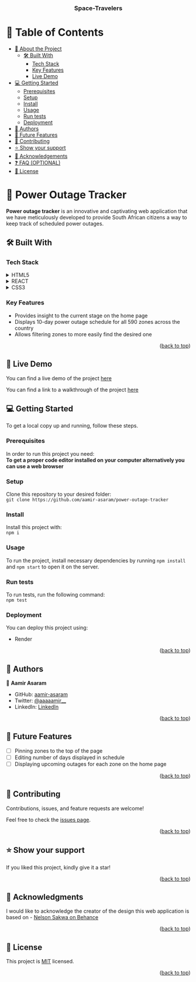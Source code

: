 <a name="readme-top"></a>

<div align="center">
  <h3><b>Space-Travelers</b></h3>
</div>

# 📗 Table of Contents

- [📖 About the Project](#about-project)
  - [🛠 Built With](#built-with)
    - [Tech Stack](#tech-stack)
    - [Key Features](#key-features)
    - [Live Demo](#live-demo)
- [💻 Getting Started](#getting-started)
  - [Prerequisites](#prerequisites)
  - [Setup](#setup)
  - [Install](#install)
  - [Usage](#usage)
  - [Run tests](#run-tests)
  - [Deployment](#deployment)
- [👥 Authors](#authors)
- [🔭 Future Features](#future-features)
- [🤝 Contributing](#contributing)
- [⭐️ Show your support](#support)
- [🙏 Acknowledgements](#acknowledgements)
- [❓ FAQ (OPTIONAL)](#faq)
- [📝 License](#license)

# 📖 Power Outage Tracker<a name="about-project"></a>

**Power outage tracker** is an innovative and captivating web application that we have meticulously developed to provide South African citizens a way to keep track of scheduled power outages.

## 🛠 Built With <a name="built-with"></a>

### Tech Stack <a name="tech-stack"></a>

<details>
  <summary>HTML5</summary>
  <ul>
    <li><a href="https://youtu.be/x4OKqZ2kIx4">Lesson on HTML5</a></li>
  </ul>
</details>

<details>
  <summary>REACT</summary>
  <ul>
    <li><a href="https://reactjs.org/">Lesson on React.js</a></li>
  </ul>
</details>

<details>
<summary>CSS3</summary>
  <ul>
    <li><a href="https://youtu.be/wIzPMotxMCM">Lesson on CSS3</a></li>
  </ul>
</details>

### Key Features <a name="key-features"></a>

- Provides insight to the current stage on the home page
- Displays 10-day power outage schedule for all 590 zones across the country
- Allows filtering zones to more easily find the desired one

<p align="right">(<a href="#readme-top">back to top</a>)</p>

## 🚀 Live Demo <a name="live-demo"></a>
You can find a live demo of the project [here](https://power-outage-tracker-qzsq.onrender.com/)

You can find a link to a walkthrough of the project [here](https://drive.google.com/file/d/10R9Ht9bBOEPiha4FgDrAP5aWyyyLCnUE/view?usp=sharing)


## 💻 Getting Started <a name="getting-started"></a>

To get a local copy up and running, follow these steps.

### Prerequisites

In order to run this project you need: <br>
**To get a proper code editor installed on your computer alternatively you can use a web browser**


### Setup

Clone this repository to your desired folder: <br>
`git clone https://github.com/aamir-asaram/power-outage-tracker`

### Install

Install this project with: <br>
`npm i`

### Usage

To run the project, install necessary dependencies by running `npm install` and `npm start` to open it on the server.
### Run tests

To run tests, run the following command: <br>
`npm test`

### Deployment

You can deploy this project using:
- Render

<p align="right">(<a href="#readme-top">back to top</a>)</p>

## 👥 Authors <a name="authors"></a>
👤 **Aamir Asaram**

- GitHub: [aamir-asaram](https://github.com/aamir-asaram)
- Twitter: [@aaaaamir__](http://twitter.com/aaaaamir)
- LinkedIn: [LinkedIn](https://www.linkedin.com/in/aamir-asaram/)

<p align="right">(<a href="#readme-top">back to top</a>)</p>

## 🔭 Future Features <a name="future-features"></a>

- [ ] Pinning zones to the top of the page
- [ ] Editing number of days displayed in schedule
- [ ] Displaying upcoming outages for each zone on the home page

<p align="right">(<a href="#readme-top">back to top</a>)</p>

## 🤝 Contributing <a name="contributing"></a>

Contributions, issues, and feature requests are welcome!

Feel free to check the [issues page](https://github.com/aamir-asaram/power-outage-tracker/issues/).

<p align="right">(<a href="#readme-top">back to top</a>)</p>

## ⭐️ Show your support <a name="support"></a>

If you liked this project, kindly give it a star!

<p align="right">(<a href="#readme-top">back to top</a>)</p>

## 🙏 Acknowledgments <a name="acknowledgements"></a>

I would like to acknowledge the creator of the design this web application is based on - [Nelson Sakwa on Behance](https://www.behance.net/sakwadesignstudio)

<p align="right">(<a href="#readme-top">back to top</a>)</p>

## 📝 License <a name="license"></a>

This project is [MIT](./MIT.md) licensed.

<p align="right">(<a href="#readme-top">back to top</a>)</p>